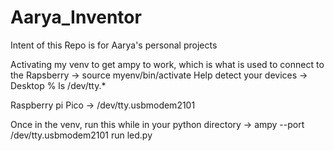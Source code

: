 # Aarya_Inventor
Intent of this Repo is for Aarya's personal projects

Activating my venv to get ampy to work, which is what is used to connect to the Rapsberry -> source myenv/bin/activate
Help detect your devices -> Desktop % ls /dev/tty.*

Raspberry pi Pico -> /dev/tty.usbmodem2101

Once in the venv, run this while in your python directory -> ampy --port /dev/tty.usbmodem2101 run led.py

